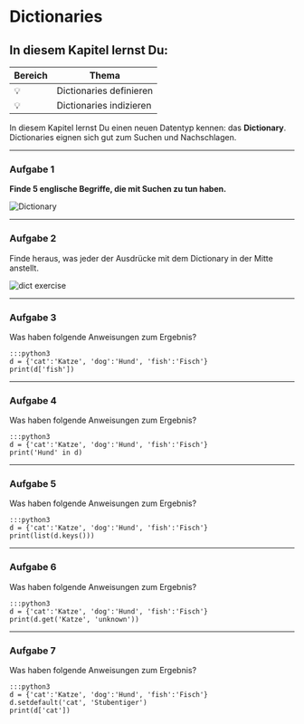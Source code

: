 
# Dictionaries

## In diesem Kapitel lernst Du:

| Bereich | Thema |
|---------|-------|
| 💡 | Dictionaries definieren |
| 💡 | Dictionaries indizieren |

In diesem Kapitel lernst Du einen neuen Datentyp kennen: das **Dictionary**.
Dictionaries eignen sich gut zum Suchen und Nachschlagen.

----

### Aufgabe 1

**Finde 5 englische Begriffe, die mit Suchen zu tun haben.**

![Dictionary](images/dict.png)


----

### Aufgabe 2

Finde heraus, was jeder der Ausdrücke mit dem Dictionary in der Mitte anstellt.

![dict exercise](images/dicts.png)

----

### Aufgabe 3

Was haben folgende Anweisungen zum Ergebnis?

    :::python3
    d = {'cat':'Katze', 'dog':'Hund', 'fish':'Fisch'}
    print(d['fish'])

----

### Aufgabe 4

Was haben folgende Anweisungen zum Ergebnis?

    :::python3
    d = {'cat':'Katze', 'dog':'Hund', 'fish':'Fisch'}
    print('Hund' in d)

----

### Aufgabe 5

Was haben folgende Anweisungen zum Ergebnis?

    :::python3
    d = {'cat':'Katze', 'dog':'Hund', 'fish':'Fisch'}
    print(list(d.keys()))

----

### Aufgabe 6

Was haben folgende Anweisungen zum Ergebnis?

    :::python3
    d = {'cat':'Katze', 'dog':'Hund', 'fish':'Fisch'}
    print(d.get('Katze', 'unknown'))

----

### Aufgabe 7

Was haben folgende Anweisungen zum Ergebnis?

    :::python3
    d = {'cat':'Katze', 'dog':'Hund', 'fish':'Fisch'}
    d.setdefault('cat', 'Stubentiger')
    print(d['cat'])
